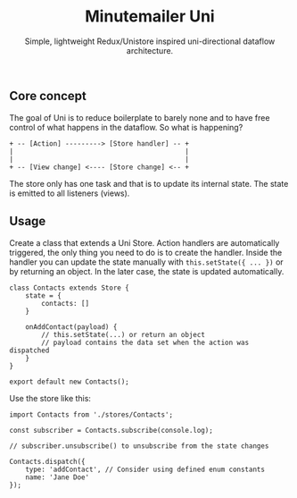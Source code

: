 <h1 align="center">Minutemailer Uni</h1>

<p align="center">
Simple, lightweight Redux/Unistore inspired uni-directional dataflow architecture.
</p>
<p>&nbsp;</p>

## Core concept

The goal of Uni is to reduce boilerplate to barely none and to have free control of what happens in the dataflow.
So what is happening?

```
+ -- [Action] ---------> [Store handler] -- +
|                                           |
|                                           |
+ -- [View change] <---- [Store change] <-- +
```

The store only has one task and that is to update its internal state. 
The state is emitted to all listeners (views).

## Usage

Create a class that extends a Uni Store. Action handlers are automatically triggered, the
only thing you need to do is to create the handler. Inside the handler you can update the state manually
with `this.setState({ ... })` or by returning an object. In the later case, the state is updated automatically.

```
class Contacts extends Store {
    state = {
        contacts: []
    }
  
    onAddContact(payload) {
        // this.setState(...) or return an object
        // payload contains the data set when the action was dispatched
    }
}

export default new Contacts();
```

Use the store like this:

```
import Contacts from './stores/Contacts';

const subscriber = Contacts.subscribe(console.log);

// subscriber.unsubscribe() to unsubscribe from the state changes

Contacts.dispatch({
    type: 'addContact', // Consider using defined enum constants
    name: 'Jane Doe'
});
```
